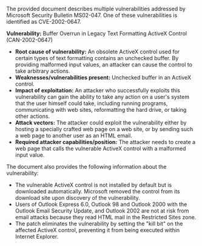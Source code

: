 The provided document describes multiple vulnerabilities addressed by Microsoft Security Bulletin MS02-047. One of these vulnerabilities is identified as CVE-2002-0647.

**Vulnerability:** Buffer Overrun in Legacy Text Formatting ActiveX Control (CAN-2002-0647)

*   **Root cause of vulnerability:** An obsolete ActiveX control used for certain types of text formatting contains an unchecked buffer. By providing malformed input values, an attacker can cause the control to take arbitrary actions.
*   **Weaknesses/vulnerabilities present:** Unchecked buffer in an ActiveX control.
*   **Impact of exploitation:** An attacker who successfully exploits this vulnerability can gain the ability to take any action on a user's system that the user himself could take, including running programs, communicating with web sites, reformatting the hard drive, or taking other actions.
*   **Attack vectors:** The attacker could exploit the vulnerability either by hosting a specially crafted web page on a web site, or by sending such a web page to another user as an HTML email.
*   **Required attacker capabilities/position:** The attacker needs to create a web page that calls the vulnerable ActiveX control with a malformed input value.

The document also provides the following information about the vulnerability:

*   The vulnerable ActiveX control is not installed by default but is downloaded automatically. Microsoft removed the control from its download site upon discovery of the vulnerability.
*   Users of Outlook Express 6.0, Outlook 98 and Outlook 2000 with the Outlook Email Security Update, and Outlook 2002 are not at risk from email attacks because they read HTML mail in the Restricted Sites zone.
*   The patch eliminates the vulnerability by setting the "kill bit" on the affected ActiveX control, preventing it from being executed within Internet Explorer.
